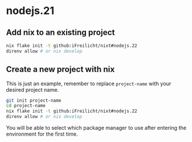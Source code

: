 # nodejs.21

## Add nix to an existing project

```sh
nix flake init -t github:iFreilicht/nixt#nodejs.22
direnv allow # or nix develop
```

## Create a new project with nix

This is just an example, remember to replace `project-name` with your desired project name.

```sh
git init project-name
cd project-name
nix flake init -t github:iFreilicht/nixt#nodejs.22
direnv allow # or nix develop
```

You will be able to select which package manager to use after entering the environment for the first time.